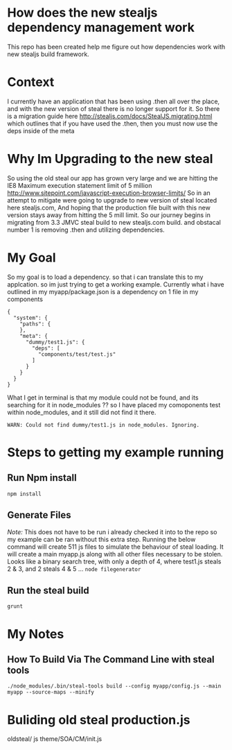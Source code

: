 # How does the new stealjs dependency management work
This repo has been created help me figure out how dependencies work with new stealjs build framework. 

# Context
I currently have an application that has been using .then all over the place, and with the new version of steal there is no longer support for it. 
So there is a migration guide here http://stealjs.com/docs/StealJS.migrating.html  which outlines that if you have used the .then, then you must now use the deps inside of the meta

# Why Im Upgrading to the new steal
So using the old steal our app has grown very large and we are hitting the IE8 Maximum execution statement limit of 5 million http://www.sitepoint.com/javascript-execution-browser-limits/
So in an attempt to mitigate were going to upgrade to new version of steal located here stealjs.com, And hoping that the production file built with this new version stays away from hitting the 5 mill limit.
So our journey begins in migrating from 3.3 JMVC steal build to new stealjs.com build. and obstacal number 1 is removing .then and utilizing dependencies.


# My Goal
So my goal is to load a dependency. so that i can translate this to my applcation. so im just trying to get a working example. 
Currently what i have outlined in my myapp/package.json is a dependency on 1 file in my components
```
{
  "system": {
    "paths": {
    },
    "meta": {
      "dummy/test1.js": {
        "deps": [
          "components/test/test.js"
        ]
      }
    }
  }
}
```
What I get in terminal is that my module could not be found, and its searching for it in node_modules ?? so I have placed my comoponents test within node_modules, and it still did not find it there. 
```
WARN: Could not find dummy/test1.js in node_modules. Ignoring.
```

# Steps to getting my example running
## Run Npm install
``` npm install ```

## Generate Files
*Note:* This does not have to be run i already checked it into to the repo so my example can be ran without this extra step.
Running the below command will create 511 js files to simulate the behaviour of steal loading. It will create a main myapp.js along with all other files necessary to be stolen.
Looks like a binary search tree, with only a depth of 4, where test1.js steals 2 & 3, and 2 steals  4 & 5 ...
``` node filegenerator ```

## Run the steal build
```
grunt
```

# My Notes
## How To Build Via The Command Line with steal tools
```
./node_modules/.bin/steal-tools build --config myapp/config.js --main myapp --source-maps --minify
 ```



# Buliding old steal production.js
oldsteal/ js theme/SOA/CM/init.js




